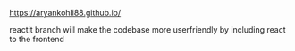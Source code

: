 https://aryankohli88.github.io/

reactit branch will make the codebase more userfriendly by including react to the frontend